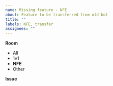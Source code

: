 ```yaml
---
name: Missing feature - NFE
about: Feature to be transferred from old bot
title: ""
labels: NFE, transfer
assignees: ""
---
```


**Room**

-   All
-   1v1
-   **NFE**
-   Other

**Issue**

